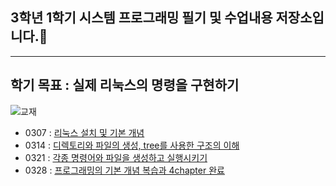 ## 3학년 1학기 시스템 프로그래밍 필기 및 수업내용 저장소입니다.📖
---

## 학기 목표 : 실제 리눅스의 명령을 구현하기<br>

![교재](https://github.com/user-attachments/assets/51ccfb73-f435-4be4-8ae7-489b6860570d)


- 0307 : [리눅스 설치 및 기본 개념](https://github.com/Xssgh/SystemProgramming/tree/main/0307)<br>
- 0314 : [디렉토리와 파일의 생성, tree를 사용한 구조의 이해](https://github.com/Xssgh/SystemProgramming/blob/main/0314/README.md)
- 0321 : [각종 명령어와 파일을 생성하고 실행시키기](https://github.com/Xssgh/SystemProgramming/blob/main/0321/README.md)
- 0328 : [프로그래밍의 기본 개념 복습과 4chapter 완료](https://github.com/Xssgh/SystemProgramming/blob/main/0328/README.md)
